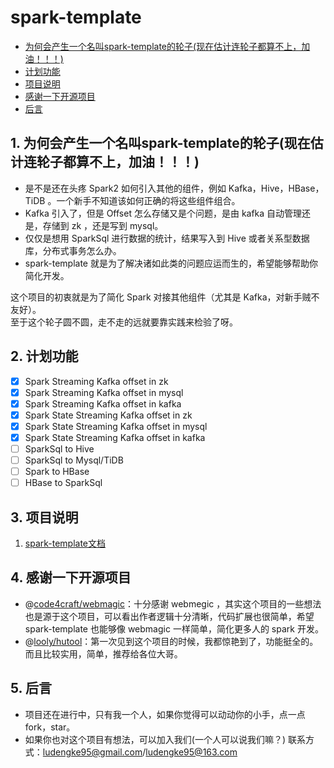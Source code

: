 # spark-template #

* [为何会产生一个名叫spark-template的轮子(现在估计连轮子都算不上，加油！！！)](#spark-template)
* [计划功能](#-1)
* [项目说明](#-1)
* [感谢一下开源项目](#-1)
* [后言](#-1)

##  1. <a name='spark-template'></a>为何会产生一个名叫spark-template的轮子(现在估计连轮子都算不上，加油！！！) 

+ 是不是还在头疼 Spark2 如何引入其他的组件，例如 Kafka，Hive，HBase，TiDB 。一个新手不知道该如何正确的将这些组件组合。
+ Kafka 引入了，但是 Offset 怎么存储又是个问题，是由 kafka 自动管理还是，存储到 zk ，还是写到 mysql。
+ 仅仅是想用 SparkSql 进行数据的统计，结果写入到 Hive 或者关系型数据库，分布式事务怎么办。
+ spark-template 就是为了解决诸如此类的问题应运而生的，希望能够帮助你简化开发。

这个项目的初衷就是为了简化 Spark 对接其他组件（尤其是 Kafka，对新手贼不友好）。  
至于这个轮子圆不圆，走不走的远就要靠实践来检验了呀。

##  2. <a name='-1'></a>计划功能 
+ [x] Spark Streaming Kafka offset in zk
+ [x] Spark Streaming Kafka offset in mysql
+ [x] Spark Streaming Kafka offset in kafka
+ [x] Spark State Streaming Kafka offset in zk
+ [x] Spark State Streaming Kafka offset in mysql
+ [x] Spark State Streaming Kafka offset in kafka
+ [ ] SparkSql to Hive
+ [ ] SparkSql to Mysql/TiDB
+ [ ] Spark to HBase
+ [ ] HBase to SparkSql

##  3. <a name='-1'></a>项目说明 
1. [spark-template文档](http://106.12.51.176)

##  4. <a name='-1'></a>感谢一下开源项目 
+ @[code4craft/webmagic](https://github.com/code4craft/webmagic)：十分感谢 webmegic ，其实这个项目的一些想法也是源于这个项目，可以看出作者逻辑十分清晰，代码扩展也很简单，希望 spark-template 也能够像 webmagic 一样简单，简化更多人的 spark 开发。
+ @[looly/hutool](https://github.com/looly/hutool)：第一次见到这个项目的时候，我都惊艳到了，功能挺全的。而且比较实用，简单，推荐给各位大哥。

##  5. <a name='-1'></a>后言 
+ 项目还在进行中，只有我一个人，如果你觉得可以动动你的小手，点一点 fork，star。
+ 如果你也对这个项目有想法，可以加入我们(一个人可以说我们嘛？)
联系方式：ludengke95@gmail.com/ludengke95@163.com